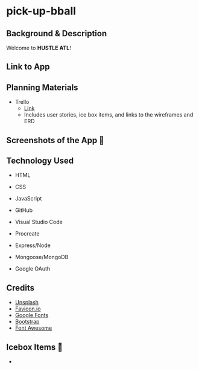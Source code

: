# pick-up-bball

## Background & Description
Welcome to **HUSTLE ATL**! 

## Link to App
<!-- Link to the app:  -->

## Planning Materials
- Trello
  - [Link](https://trello.com/b/4ZJCWAd6/pick-up-bball) 
  - Includes user stories, ice box items, and links to the wireframes and ERD

## Screenshots of the App 📸
<!-- ![game at state](./images/game-state.png)

![game during war](./images/war.png)

![chewbacca's message](./images/chewy.png) -->

## Technology Used
- HTML
- CSS
- JavaScript
- GitHub
- Visual Studio Code
- Procreate

- Express/Node
- Mongoose/MongoDB
- Google OAuth

## Credits
- [Unsplash](https://unsplash.com/)
- [Favicon.io]()
- [Google Fonts](https://fonts.google.com/)
- [Bootstrap]()
- [Font Awesome]()

## Icebox Items 🧊
- 